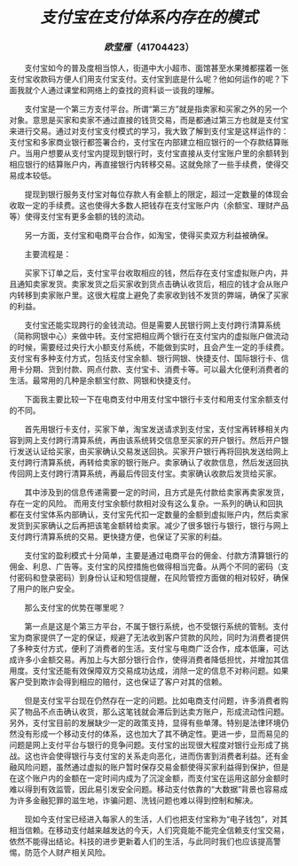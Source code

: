 
# $$支付宝在支付体系内存在的模式$$

### $$欧莹雁（41704423）$$

&nbsp;&nbsp;&nbsp;&nbsp;&nbsp;&nbsp;&nbsp;支付宝如今的普及度相当惊人，街道中大小超市、面馆甚至水果摊都摆着一张支付宝收款码方便人们用支付宝支付。支付宝到底是什么呢？他如何运作的呢？下面我就个人通过课堂和网络上的查找的资料谈一谈我的理解。

&nbsp;&nbsp;&nbsp;&nbsp;&nbsp;&nbsp;&nbsp;支付宝是一个第三方支付平台。所谓“第三方”就是指卖家和买家之外的另一个对象。意思是买家和卖家不通过直接的钱货交易，而是都通过第三方也就是支付宝来进行交易。通过对支付宝支付模式的学习，我大致了解到支付宝是这样运作的：
支付宝和多家商业银行都签署合约，支付宝在内部建立相应银行的一个存款结算账户。当用户想要从支付宝内提现到银行时，支付宝直接从支付宝账户里的余额转到相应银行的结算账户内，再直接银行内转移交易。这就免除了一些手续费，使得交易成本较低。

&nbsp;&nbsp;&nbsp;&nbsp;&nbsp;&nbsp;&nbsp;提现到银行服务支付宝对每位存款人有金额上的限定，超过一定数量的体现会收取一定的手续费。这也使得大多数人把钱存在支付宝账户内（余额宝、理财产品等）使得支付宝有更多金额的钱的流动。

&nbsp;&nbsp;&nbsp;&nbsp;&nbsp;&nbsp;&nbsp;另一方面，支付宝和电商平台合作，如淘宝，使得买卖双方利益被确保。

&nbsp;&nbsp;&nbsp;&nbsp;&nbsp;&nbsp;&nbsp;主要流程是：

&nbsp;&nbsp;&nbsp;&nbsp;&nbsp;&nbsp;&nbsp;买家下订单之后，支付宝平台收取相应的钱，然后存在支付宝虚拟账户内，并且通知卖家发货。卖家发货之后买家收到货点击确认收货后，相应的钱才会从账户内转移到卖家账户里。这很大程度上避免了卖家收到钱不发货的弊端，确保了买家的利益。

&nbsp;&nbsp;&nbsp;&nbsp;&nbsp;&nbsp;&nbsp;支付宝还能实现跨行的金钱流动。但是需要人民银行网上支付跨行清算系统（简称网银中心）来做中转。支付宝把相应两个银行在支付宝内的虚拟账户做流动的时候，需要经过央行大小额支付系统，不能做到实时，且会产生一定的手续费。
支付宝有多种支付方式，包括支付宝余额、银行网银、快捷支付、国际银行卡、信用卡分期、货到付款、网点付款、支付宝卡、消费卡等。可以最大化便利消费者的生活。最常用的几种是余额宝付款、网银和快捷支付。

&nbsp;&nbsp;&nbsp;&nbsp;&nbsp;&nbsp;&nbsp;下面我主要比较一下在电商支付中用支付宝中银行卡支付和用支付宝余额支付的不同。

&nbsp;&nbsp;&nbsp;&nbsp;&nbsp;&nbsp;&nbsp;首先用银行卡支付，买家下单，淘宝发送请求到支付宝，支付宝再转移相关内容到网上支付跨行清算系统，再由该系统转交信息至买家的开户银行。然后开户银行发送认证给买家，由买家确认交易发送回执。买家开户银行再将回执发送给网上支付跨行清算系统，再转给卖家的银行账户。卖家确认了收款信息，然后发送回执传回网上支付跨行清算系统，再最后传回支付宝。卖家确认收款后发货给买家。

&nbsp;&nbsp;&nbsp;&nbsp;&nbsp;&nbsp;&nbsp;其中涉及到的信息传递需要一定的时间，且方式是先付款给卖家再卖家发货，存在一定的风险。
而用支付宝余额付款相对没有这么复杂。一系列的确认和回执都在支付宝体系内部确认，支付宝先代扣一定数量的金额到虚拟账户内，然后卖家发货到买家确认之后再把该笔金额转给卖家。减少了很多银行与银行，银行与网上支付跨行清算系统的交易。更快捷方便，也保证了买家的利益。

&nbsp;&nbsp;&nbsp;&nbsp;&nbsp;&nbsp;&nbsp;支付宝的盈利模式十分简单，主要是通过电商平台的佣金、付款方清算银行的佣金、利息、广告等。支付宝的风控措施也做得相当完备。从两个不同的密码（支付密码和登录密码）到身份认证和短信提醒，在风险管控方面做的相对较好，确保了用户的账户安全。

&nbsp;&nbsp;&nbsp;&nbsp;&nbsp;&nbsp;&nbsp;那么支付宝的优势在哪里呢？

&nbsp;&nbsp;&nbsp;&nbsp;&nbsp;&nbsp;&nbsp;第一点是这是个第三方平台，不属于银行系统，也不受银行系统的管制。支付宝为商家提供了一定的保证，规避了无法收到客户贷款的风险，同时为消费者提供了多种支付方式，便利了消费者的生活。支付宝与电商广泛合作，成本低廉，可达成许多小金额交易。再加上与大部分银行合作，使得消费者降低担忧，并增加其信用度。支付宝还能有效保障双方交易成功达成，消除一定的信息不对称问题。如果客户受到欺诈会得到相应的赔付，这也保证了客户对其的信赖。

&nbsp;&nbsp;&nbsp;&nbsp;&nbsp;&nbsp;&nbsp;但是支付宝平台现在仍然存在一定的问题。比如电商支付问题，许多消费者购买了物品不点击确认收货，那么这笔钱就会滞后到达卖方账户，形成流动性问题。另外，支付宝目前的发展缺少一定的政策支持，显得有些单薄。特别是法律环境仍然没有形成一个移动支付的体系，这也加大了其不确定性。更进一步，显而易见的问题是网上支付平台与银行的竞争问题。支付宝的出现很大程度对银行业形成了挑战。这也许会使得银行与支付宝的关系走向恶化，进而伤害到消费者利益。还有金融风险问题，虽然通过虚拟的账户暂时保存交易金额使得买家利益得到保护，但是在这个账户内的金额在一定时间内成为了沉淀金额，而支付宝在运用这部分金额时难以得到有效监管，因此易引发安全问题。移动支付依靠的“大数据”背景也容易成为许多金融犯罪的滋生地，诈骗问题、洗钱问题也难以得到控制和解决。

&nbsp;&nbsp;&nbsp;&nbsp;&nbsp;&nbsp;&nbsp;现如今支付宝已经进入每家人的生活，人们也把支付宝称为“电子钱包”，对其相当信赖。在移动支付越来越发达的今天，人们究竟能不能完全信赖支付宝交易，依然不能得出结论。科技的进步更新着人们的生活，与此同时我们也应该提高警惕，防范个人财产相关风险。

